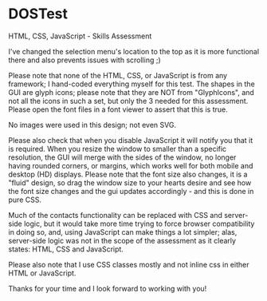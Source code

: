 DOSTest
=======

HTML, CSS, JavaScript - Skills Assessment

I've changed the selection menu's location to the top as it is more functional there and also prevents issues with scrolling ;)

Please note that none of the HTML, CSS, or JavaScript is from any framework; I hand-coded everything myself for this test.
The shapes in the GUI are glyph icons; please note that they are NOT from "GlyphIcons", and not all the icons in such a set, but only the 3 needed for this assessment.  Please open the font files in a font viewer to assert that this is true.

No images were used in this design; not even SVG.

Please also check that when you disable JavaScript it will notify you that it is required.
When you resize the window to smaller than a specific resolution, the GUI will merge with the sides of the window, no longer having  rounded corners, or margins, which works well for both mobile and desktop (HD) displays.
Please note that the font size also changes, it is a "fluid" design, so drag the window size to your hearts desire and see how the font size changes and the gui updates accordingly - and this is done in pure CSS.

Much of the contacts functionality can be replaced with CSS and server-side logic, but it would take more time trying to force browser compatibility in doing so, and, using JavaScript can make things a lot simpler; alas, server-side logic was not in the scope of the assessment as it clearly states: HTML, CSS and JavaScript.

Please also note that I use CSS classes mostly and not inline css in either HTML or JavaScript.

Thanks for your time and I look forward to working with you!

